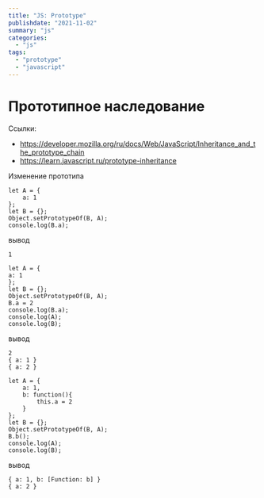 ```yaml
---
title: "JS: Prototype"
publishdate: "2021-11-02"
summary: "js"
categories:
  - "js"
tags:
  - "prototype"
  - "javascript"
---
```

  
# Прототипное наследование

Ссылки:
- https://developer.mozilla.org/ru/docs/Web/JavaScript/Inheritance_and_the_prototype_chain
- https://learn.javascript.ru/prototype-inheritance

Изменение прототипа
```
let A = {
    a: 1
};
let B = {};
Object.setPrototypeOf(B, A);
console.log(B.a);
```
вывод
```
1
```

```
let A = {
a: 1
};
let B = {};
Object.setPrototypeOf(B, A);
B.a = 2
console.log(B.a);
console.log(A);
console.log(B);
```
вывод
```
2
{ a: 1 }
{ a: 2 }
```

```
let A = {
    a: 1,
    b: function(){
        this.a = 2
    }
};
let B = {};
Object.setPrototypeOf(B, A);
B.b();
console.log(A);
console.log(B);
```
вывод
```
{ a: 1, b: [Function: b] }
{ a: 2 }
```